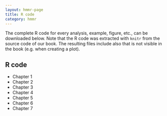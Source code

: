 ```yaml
---
layout: hmmr-page
title: R code
category: hmmr
---
```


The complete R code for every analysis, example, figure, etc., can be
downloaded below. Note that the R code was extracted with <code>knitr</code>
from the source code of our book. The resulting files include also
that is not visible in the book (e.g. when creating a plot).

## R code

* Chapter 1
* Chapter 2
* Chapter 3
* Chapter 4
* Chapter 5
* Chapter 6
* Chapter 7
